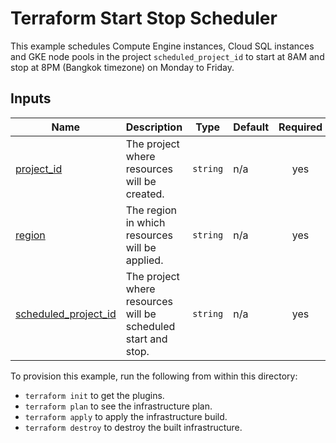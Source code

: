 # Terraform Start Stop Scheduler

This example schedules Compute Engine instances, Cloud SQL instances and GKE node pools in the project `scheduled_project_id` to start at 8AM and stop at 8PM (Bangkok timezone) on Monday to Friday.

<!-- BEGINNING OF PRE-COMMIT-TERRAFORM DOCS HOOK -->
## Inputs

| Name | Description | Type | Default | Required |
|------|-------------|------|---------|:--------:|
| <a name="input_project_id"></a> [project\_id](#input\_project\_id) | The project where resources will be created. | `string` | n/a | yes |
| <a name="input_region"></a> [region](#input\_region) | The region in which resources will be applied. | `string` | n/a | yes |
| <a name="input_scheduled_project_id"></a> [scheduled\_project\_id](#input\_scheduled\_project\_id) | The project where resources will be scheduled start and stop. | `string` | n/a | yes |

<!-- END OF PRE-COMMIT-TERRAFORM DOCS HOOK -->

To provision this example, run the following from within this directory:

- `terraform init` to get the plugins.
- `terraform plan` to see the infrastructure plan.
- `terraform apply` to apply the infrastructure build.
- `terraform destroy` to destroy the built infrastructure.
